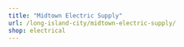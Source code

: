 ```yaml
---
title: "Midtown Electric Supply"
url: /long-island-city/midtown-electric-supply/
shop: electrical
---
```

